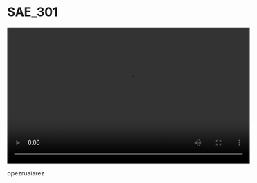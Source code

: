 # SAE_301






<video width="560" height="315" controls>
  <source src="https://github.com/brioniep/SAE_301/blob/main/Capture%20vid%C3%A9o%20du%202024-10-11%2009-01-08.mp4" type="video/mp4">
  Your browser does not support the video tag.
</video>




opezruaiarez

